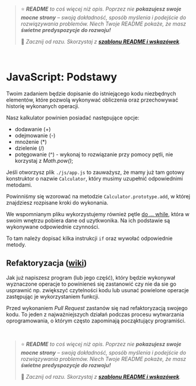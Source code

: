 > ⭐ ***README** to coś więcej niż opis. Poprzez nie **pokazujesz swoje mocne strony** – swoją dokładność, sposób myślenia i podejście do rozwiązywania problemów. Niech Twoje README pokaże, że masz **świetne predyspozycje do rozwoju!***
> 
> 🎁 *Zacznij od razu. Skorzystaj z **[szablonu README i wskazówek](https://github.com/devmentor-pl/readme-template)**.* 

&nbsp;



# JavaScript: Podstawy

Twoim zadaniem będzie dopisanie do istniejącego kodu niezbędnych elementów, które pozwolą wykonywać obliczenia oraz przechowywać historię wykonanych operacji.

Nasz kalkulator powinien posiadać następujące opcje:

* dodawanie (+)
* odejmowanie (-)
* mnożenie (*)
* dzielenie (/)
* potęgowanie (^) - wykonaj to rozwiązanie przy pomocy pętli, nie korzystaj z *Math.pow()*;

Jeśli otworzysz plik `./js/app.js` to zauważysz, że mamy już tam gotowy konstruktor o nazwie `Calculator`, który musimy uzupełnić odpowiednimi metodami.

Powinniśmy się wzorować na metodzie `Calculator.prototype.add`, w której znajdziesz rozpisane kroki do wykonania.

We wspomnianym pliku wykorzystujemy również pętle [do ... while](https://developer.mozilla.org/pl/docs/Web/JavaScript/Referencje/Polecenia/do...while), która w swoim wnętrzu pobiera dane od uzytkwonika. Na ich podstawie są wykonywane odpowiednie czynności. 

To tam należy dopisać kilka instrukcji `if` oraz wywołać odpowiednie metody.

## Refaktoryzacja ([wiki](https://pl.wikipedia.org/wiki/Refaktoryzacja))

Jak już napiszesz program (lub jego część), który będzie wykonywał wyznaczone operacje to powinieneś się zastanowić czy nie da sie go usprawnić np. zwiększyć czytelności kodu lub usunać powielone operacje zastępując je wykorzystaniem funkcji.

Przed wykonaniem *Pull Request* zastanów się nad refaktoryzacją swojego kodu. To jeden z najważniejszych działań podczas procesu wytwarzania oprogramowania, o którym często zapominają począktujący programiści.


&nbsp;

> ⭐ ***README** to coś więcej niż opis. Poprzez nie **pokazujesz swoje mocne strony** – swoją dokładność, sposób myślenia i podejście do rozwiązywania problemów. Niech Twoje README pokaże, że masz **świetne predyspozycje do rozwoju!***
> 
> 🎁 *Zacznij od razu. Skorzystaj z **[szablonu README i wskazówek](https://github.com/devmentor-pl/readme-template)**.* 
